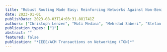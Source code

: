 ```yaml
---
title: "Robust Routing Made Easy: Reinforcing Networks Against Non-Benign Faults"
date: 2023-01-01
publishDate: 2023-08-03T14:03:31.881741Z
authors: ["Christoph Lenzen", "Moti Medina", "Mehrdad Saberi", "Stefan Schmid"]
publication_types: ["1"]
abstract: ""
featured: false
publication: "*IEEE/ACM Transactions on Networking (TON)*"
---
```


